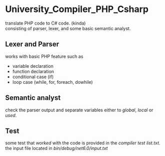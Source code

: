# University_Compiler_PHP_Csharp
translate PHP code to C# code. (kinda)  
consisting of parser, lexer, and some basic semantic analyst.

## Lexer and Parser
works with basic PHP feature such as  

+ variable declaration
+ function declaration
+ conditional case (if)
+ loop case (while, for, foreach, dowhile)


## Semantic analyst
check the parser output and separate variables either to *global*, *local* or *used*.

## Test
some test that *worked* with the code is provided in the *compiler test list.txt*.  
the input file located in *bin/debug/net6.0/input.txt*
